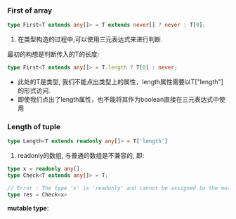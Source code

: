 ### First of array

```ts
type First<T extends any[]> = T extends never[] ? never : T[0];
```

1. 在类型构造的过程中,可以使用三元表达式来进行判断. 

最初的构想是判断传入的T的长度:
```ts
type First<T extends any[]> = T.length ? T[0] : never;
```
  - 此处的T是类型, 我们不能点出类型上的属性，length属性需要以T["length"]的形式访问.
  - 即使我们点出了length属性，也不能将其作为boolean直接在三元表达式中使用

### Length of tuple

```ts
type Length<T extends readonly any[]> = T['length']
```

1. readonly的数组, 与普通的数组是不兼容的, 即: 
```ts
type x = readonly any[];
type Check<T extends any[]> = T;

// Error : The type 'x' is 'readonly' and cannot be assigned to the mutable type 'any[]'.(2344)
type res = Check<x>
```

**mutable type**: 
